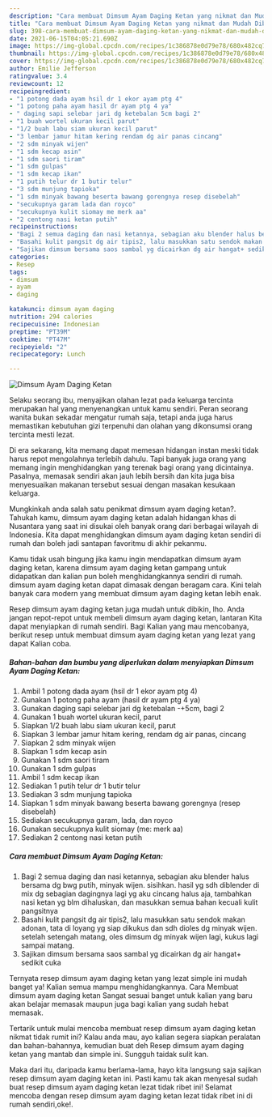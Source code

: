 ```yaml
---
description: "Cara membuat Dimsum Ayam Daging Ketan yang nikmat dan Mudah Dibuat"
title: "Cara membuat Dimsum Ayam Daging Ketan yang nikmat dan Mudah Dibuat"
slug: 398-cara-membuat-dimsum-ayam-daging-ketan-yang-nikmat-dan-mudah-dibuat
date: 2021-06-15T04:05:21.690Z
image: https://img-global.cpcdn.com/recipes/1c386878e0d79e78/680x482cq70/dimsum-ayam-daging-ketan-foto-resep-utama.jpg
thumbnail: https://img-global.cpcdn.com/recipes/1c386878e0d79e78/680x482cq70/dimsum-ayam-daging-ketan-foto-resep-utama.jpg
cover: https://img-global.cpcdn.com/recipes/1c386878e0d79e78/680x482cq70/dimsum-ayam-daging-ketan-foto-resep-utama.jpg
author: Emilie Jefferson
ratingvalue: 3.4
reviewcount: 12
recipeingredient:
- "1 potong dada ayam hsil dr 1 ekor ayam ptg 4"
- "1 potong paha ayam hasil dr ayam ptg 4 ya"
- " daging sapi selebar jari dg ketebalan 5cm bagi 2"
- "1 buah wortel ukuran kecil parut"
- "1/2 buah labu siam ukuran kecil parut"
- "3 lembar jamur hitam kering rendam dg air panas cincang"
- "2 sdm minyak wijen"
- "1 sdm kecap asin"
- "1 sdm saori tiram"
- "1 sdm gulpas"
- "1 sdm kecap ikan"
- "1 putih telur dr 1 butir telur"
- "3 sdm munjung tapioka"
- "1 sdm minyak bawang beserta bawang gorengnya resep disebelah"
- "secukupnya garam lada dan royco"
- "secukupnya kulit siomay me merk aa"
- "2 centong nasi ketan putih"
recipeinstructions:
- "Bagi 2 semua daging dan nasi ketannya, sebagian aku blender halus bersama dg bwg putih, minyak wijen. sisihkan. hasil yg sdh diblender di mix dg sebagian dagingnya lagi yg aku cincang halus aja, tambahkan nasi ketan yg blm dihaluskan, dan masukkan semua bahan kecuali kulit pangsitnya"
- "Basahi kulit pangsit dg air tipis2, lalu masukkan satu sendok makan adonan, tata di loyang yg siap dikukus dan sdh dioles dg minyak wijen. setelah setengah matang, oles dimsum dg minyak wijen lagi, kukus lagi sampai matang."
- "Sajikan dimsum bersama saos sambal yg dicairkan dg air hangat+ sedikit cuka"
categories:
- Resep
tags:
- dimsum
- ayam
- daging

katakunci: dimsum ayam daging 
nutrition: 294 calories
recipecuisine: Indonesian
preptime: "PT39M"
cooktime: "PT47M"
recipeyield: "2"
recipecategory: Lunch

---
```



![Dimsum Ayam Daging Ketan](https://img-global.cpcdn.com/recipes/1c386878e0d79e78/680x482cq70/dimsum-ayam-daging-ketan-foto-resep-utama.jpg)

Selaku seorang ibu, menyajikan olahan lezat pada keluarga tercinta merupakan hal yang menyenangkan untuk kamu sendiri. Peran seorang  wanita bukan sekadar mengatur rumah saja, tetapi anda juga harus memastikan kebutuhan gizi terpenuhi dan olahan yang dikonsumsi orang tercinta mesti lezat.

Di era  sekarang, kita memang dapat memesan hidangan instan meski tidak harus repot mengolahnya terlebih dahulu. Tapi banyak juga orang yang memang ingin menghidangkan yang terenak bagi orang yang dicintainya. Pasalnya, memasak sendiri akan jauh lebih bersih dan kita juga bisa menyesuaikan makanan tersebut sesuai dengan masakan kesukaan keluarga. 



Mungkinkah anda salah satu penikmat dimsum ayam daging ketan?. Tahukah kamu, dimsum ayam daging ketan adalah hidangan khas di Nusantara yang saat ini disukai oleh banyak orang dari berbagai wilayah di Indonesia. Kita dapat menghidangkan dimsum ayam daging ketan sendiri di rumah dan boleh jadi santapan favoritmu di akhir pekanmu.

Kamu tidak usah bingung jika kamu ingin mendapatkan dimsum ayam daging ketan, karena dimsum ayam daging ketan gampang untuk didapatkan dan kalian pun boleh menghidangkannya sendiri di rumah. dimsum ayam daging ketan dapat dimasak dengan beragam cara. Kini telah banyak cara modern yang membuat dimsum ayam daging ketan lebih enak.

Resep dimsum ayam daging ketan juga mudah untuk dibikin, lho. Anda jangan repot-repot untuk membeli dimsum ayam daging ketan, lantaran Kita dapat menyiapkan di rumah sendiri. Bagi Kalian yang mau mencobanya, berikut resep untuk membuat dimsum ayam daging ketan yang lezat yang dapat Kalian coba.

<!--inarticleads1-->

##### Bahan-bahan dan bumbu yang diperlukan dalam menyiapkan Dimsum Ayam Daging Ketan:

1. Ambil 1 potong dada ayam (hsil dr 1 ekor ayam ptg 4)
1. Gunakan 1 potong paha ayam (hasil dr ayam ptg 4 ya)
1. Gunakan  daging sapi selebar jari dg ketebalan -+5cm, bagi 2
1. Gunakan 1 buah wortel ukuran kecil, parut
1. Siapkan 1/2 buah labu siam ukuran kecil, parut
1. Siapkan 3 lembar jamur hitam kering, rendam dg air panas, cincang
1. Siapkan 2 sdm minyak wijen
1. Siapkan 1 sdm kecap asin
1. Gunakan 1 sdm saori tiram
1. Gunakan 1 sdm gulpas
1. Ambil 1 sdm kecap ikan
1. Sediakan 1 putih telur dr 1 butir telur
1. Sediakan 3 sdm munjung tapioka
1. Siapkan 1 sdm minyak bawang beserta bawang gorengnya (resep disebelah)
1. Sediakan secukupnya garam, lada, dan royco
1. Gunakan secukupnya kulit siomay (me: merk aa)
1. Sediakan 2 centong nasi ketan putih




<!--inarticleads2-->

##### Cara membuat Dimsum Ayam Daging Ketan:

1. Bagi 2 semua daging dan nasi ketannya, sebagian aku blender halus bersama dg bwg putih, minyak wijen. sisihkan. hasil yg sdh diblender di mix dg sebagian dagingnya lagi yg aku cincang halus aja, tambahkan nasi ketan yg blm dihaluskan, dan masukkan semua bahan kecuali kulit pangsitnya
1. Basahi kulit pangsit dg air tipis2, lalu masukkan satu sendok makan adonan, tata di loyang yg siap dikukus dan sdh dioles dg minyak wijen. setelah setengah matang, oles dimsum dg minyak wijen lagi, kukus lagi sampai matang.
1. Sajikan dimsum bersama saos sambal yg dicairkan dg air hangat+ sedikit cuka




Ternyata resep dimsum ayam daging ketan yang lezat simple ini mudah banget ya! Kalian semua mampu menghidangkannya. Cara Membuat dimsum ayam daging ketan Sangat sesuai banget untuk kalian yang baru akan belajar memasak maupun juga bagi kalian yang sudah hebat memasak.

Tertarik untuk mulai mencoba membuat resep dimsum ayam daging ketan nikmat tidak rumit ini? Kalau anda mau, ayo kalian segera siapkan peralatan dan bahan-bahannya, kemudian buat deh Resep dimsum ayam daging ketan yang mantab dan simple ini. Sungguh taidak sulit kan. 

Maka dari itu, daripada kamu berlama-lama, hayo kita langsung saja sajikan resep dimsum ayam daging ketan ini. Pasti kamu tak akan menyesal sudah buat resep dimsum ayam daging ketan lezat tidak ribet ini! Selamat mencoba dengan resep dimsum ayam daging ketan lezat tidak ribet ini di rumah sendiri,oke!.

